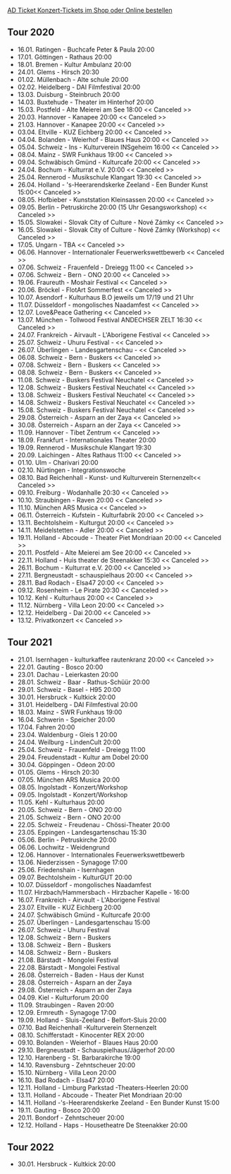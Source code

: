 [AD Ticket Konzert-Tickets im Shop oder Online bestellen](http://www.adticket.de/Sedaa.html) 

## Tour 2020

- 16.01. Ratingen - Buchcafe Peter & Paula 20:00
- 17.01. Göttingen - Rathaus 20:00
- 18.01. Bremen - Kultur Ambulanz 20:00
- 24.01. Glems - Hirsch 20:30
- 01.02. Müllenbach - Alte schule 20:00
- 02.02. Heidelberg - DAI Filmfestival 20:00
- 13.03. Duisburg - Steinbruch 20:00
- 14.03. Buxtehude - Theater im Hinterhof 20:00
- 15.03. Postfeld - Alte Meierei am See 18:00 << Canceled >>
- 20.03. Hannover - Kanapee 20:00 << Canceled >>
- 21.03. Hannover - Kanapee 20:00 << Canceled >>
- 03.04. Eltville - KUZ Eichberg 20:00 << Canceled >>
- 04.04. Bolanden - Weierhof - Blaues Haus 20:00 << Canceled >>
- 05.04. Schweiz - Ins - Kulturverein INSgeheim 16:00 << Canceled >>
- 08.04. Mainz - SWR Funkhaus 19:00 << Canceled >>
- 09.04. Schwäbisch Gmünd - Kulturcafe 20:00 << Canceled >>
- 24.04. Bochum - Kulturrat e.V. 20:00 << Canceled >>
- 25.04. Rennerod - Musikschule Klangart 19:30 << Canceled >>
- 26.04. Holland - 's-Heerarendskerke Zeeland - Een Bunder Kunst 15:00<< Canceled >>
- 08.05. Hofbieber - Kunststation Kleinsassen 20:00 << Canceled >>
- 09.05. Berlin - Petruskirche 20:00 (15 Uhr Gesangsworkshop) << Canceled >>
- 15.05. Slowakei - Slovak City of Culture - Nové Zámky << Canceled >>
- 16.05. Slowakei - Slovak City of Culture - Nové Zámky (Workshop) << Canceled >>
- 17.05. Ungarn - TBA << Canceled >>
- 06.06. Hannover - Internationaler Feuerwerkswettbewerb << Canceled >>
- 07.06. Schweiz - Frauenfeld - Dreiegg 11:00 << Canceled >>
- 07.06. Schweiz - Bern - ONO 20:00 << Canceled >>
- 19.06. Fraureuth - Moshair Festival << Canceled >>
- 20.06. Bröckel - FlotArt Sommerfest << Canceled >>
- 10.07. Asendorf - Kulturhaus B.O jeweils um 17/19 und 21 Uhr
- 11.07. Düsseldorf - mongolisches Naadamfest << Canceled >>
- 12.07. Love&Peace Gathering << Canceled >>
- 13.07. München - Tollwood Festival ANDECHSER ZELT 16:30 << Canceled >>
- 24.07. Frankreich - Airvault - L'Aborigene Festival << Canceled >>
- 25.07. Schweiz - Uhuru Festival - << Canceled >>
- 26.07. Überlingen - Landesgartenschau - << Canceled >>
- 06.08. Schweiz - Bern - Buskers << Canceled >>
- 07.08. Schweiz - Bern - Buskers << Canceled >>
- 08.08. Schweiz - Bern - Buskers << Canceled >>
- 11.08. Schweiz - Buskers Festival Neuchatel << Canceled >>
- 12.08. Schweiz - Buskers Festival Neuchatel << Canceled >>
- 13.08. Schweiz - Buskers Festival Neuchatel << Canceled >>
- 14.08. Schweiz - Buskers Festival Neuchatel << Canceled >>
- 15.08. Schweiz - Buskers Festival Neuchatel << Canceled >>
- 29.08. Österreich - Asparn an der Zaya << Canceled >>
- 30.08. Österreich - Asparn an der Zaya << Canceled >>
- 11.09. Hannover - Tibet Zentrum << Canceled >>
- 18.09. Frankfurt - Internationales Theater 20:00
- 19.09. Rennerod - Musikschule Klangart 19:30
- 20.09. Laichingen - Altes Rathaus 11:00 << Canceled >>
- 01.10. Ulm - Charivari 20:00 
- 02.10. Nürtingen - Integrationswoche
- 08.10. Bad Reichenhall - Kunst- und Kulturverein Sternenzelt<< Canceled >>
- 09.10. Freiburg - Wodanhalle 20:30 << Canceled >>
- 10.10. Straubingen - Raven 20:00 << Canceled >>
- 11.10. München ARS Musica << Canceled >>
- 06.11. Österreich - Kufstein - Kulturfabrik 20:00 << Canceled >>
- 13.11. Bechtolsheim - Kulturgut 20:00 << Canceled >>
- 14.11. Meidelstetten - Adler 20:00 << Canceled >>
- 19.11. Holland - Abcoude - Theater Piet Mondriaan 20:00 << Canceled >>
- 20.11. Postfeld - Alte Meierei am See 20:00 << Canceled >>
- 22.11. Holland - Huis theater de Steenakker 15:30 << Canceled >>
- 26.11. Bochum - Kulturrat e.V. 20:00 << Canceled >>
- 27.11. Bergneustadt - schauspielhaus 20:00 << Canceled >>
- 28.11. Bad Rodach - Elsa47 20:00 << Canceled >>
- 09.12. Rosenheim - Le Pirate 20:30 << Canceled >>
- 10.12. Kehl - Kulturhaus 20:00 << Canceled >>
- 11.12. Nürnberg - Villa Leon 20:00 << Canceled >>
- 12.12. Heidelberg - Dai 20:00 << Canceled >>
- 13.12. Privatkonzert << Canceled >>

## Tour 2021
- 21.01. Isernhagen - kulturkaffee rautenkranz 20:00 << Canceled >>
- 22.01. Gauting - Bosco 20:00
- 23.01. Dachau - Leierkasten 20:00
- 28.01. Schweiz - Baar - Rathus-Schüür 20:00
- 29.01. Schweiz - Basel - H95 20:00
- 30.01. Hersbruck - Kultkick 20:00
- 31.01. Heidelberg - DAI Filmfestival 20:00
- 18.03. Mainz - SWR Funkhaus 19:00
- 16.04. Schwerin - Speicher 20:00
- 17.04. Fahren 20:00
- 23.04. Waldenburg - Gleis 1 20:00
- 24.04. Weilburg - LindenCult 20:00
- 25.04. Schweiz - Frauenfeld - Dreiegg 11:00
- 29.04. Freudenstadt - Kultur am Dobel 20:00
- 30.04. Göppingen - Odeon 20:00
- 01.05. Glems - Hirsch 20:30
- 07.05. München ARS Musica 20:00
- 08.05. Ingolstadt - Konzert/Workshop
- 09.05. Ingolstadt - Konzert/Workshop
- 11.05. Kehl - Kulturhaus 20:00 
- 20.05. Schweiz - Bern - ONO 20:00
- 21.05. Schweiz - Bern - ONO 20:00
- 22.05. Schweiz - Freudenau - Chössi-Theater 20:00
- 23.05. Eppingen - Landesgartenschau 15:30
- 05.06. Berlin - Petruskirche 20:00
- 06.06. Lochwitz - Weidengrund 
- 12.06. Hannover - Internationales Feuerwerkswettbewerb
- 13.06. Niederzissen - Synagoge 17:00
- 25.06. Friedenshain - Isernhagen
- 09.07. Bechtolsheim - KulturGUT 20:00
- 10.07. Düsseldorf - mongolisches Naadamfest
- 11.07. Hirzbach/Hammersbach - Hirzbacher Kapelle - 16:00
- 16.07. Frankreich - Airvault - L'Aborigene Festival 
- 23.07. Eltville - KUZ Eichberg 20:00 
- 24.07. Schwäbisch Gmünd - Kulturcafe 20:00 
- 25.07. Überlingen - Landesgartenschau 15:00
- 26.07. Schweiz - Uhuru Festival
- 12.08. Schweiz - Bern - Buskers 
- 13.08. Schweiz - Bern - Buskers
- 14.08. Schweiz - Bern - Buskers
- 21.08. Bärstadt - Mongolei Festival
- 22.08. Bärstadt - Mongolei Festival
- 26.08. Österreich - Baden - Haus der Kunst 
- 28.08. Österreich - Asparn an der Zaya
- 29.08. Österreich - Asparn an der Zaya
- 04.09. Kiel - Kulturforum 20:00
- 11.09. Straubingen - Raven 20:00 
- 12.09. Ermreuth - Synagoge 17:00
- 19.09. Holland - Sluis-Zeeland - Belfort-Sluis 20:00
- 07.10. Bad Reichenhall -Kulturverein Sternenzelt
- 08.10. Schifferstadt - Kinocenter REX 20:00
- 09.10. Bolanden - Weierhof - Blaues Haus 20:00
- 29.10. Bergneustadt - Schauspielhaus/Jägerhof 20:00
- 12.10. Harenberg - St. Barbarakirche 19:00
- 14.10. Ravensburg - Zehntscheuer 20:00
- 15.10. Nürnberg - Villa Leon 20:00 
- 16.10. Bad Rodach - Elsa47 20:00
- 12.11. Holland - Limburg Parkstad -Theaters-Heerlen 20:00
- 13.11. Holland - Abcoude - Theater Piet Mondriaan 20:00 
- 14.11. Holland -'s-Heerarendskerke Zeeland - Een Bunder Kunst 15:00
- 19.11. Gauting - Bosco 20:00
- 20.11. Bondorf - Zehntscheuer 20:00
- 12.12. Holland - Haps - Housetheatre De Steenakker 20:00

## Tour 2022
- 30.01. Hersbruck - Kultkick 20:00

